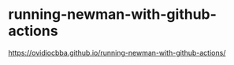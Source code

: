 # running-newman-with-github-actions
https://ovidiocbba.github.io/running-newman-with-github-actions/